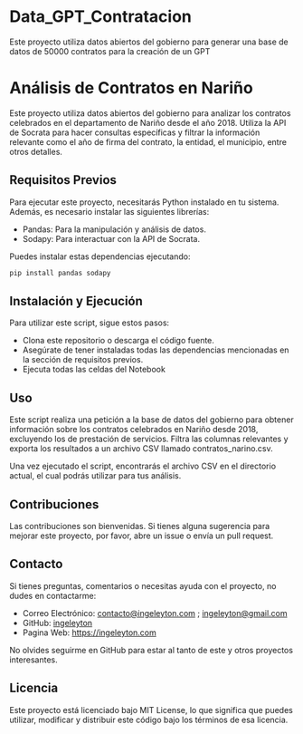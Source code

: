 # Data_GPT_Contratacion
Este proyecto utiliza datos abiertos del gobierno para generar una base de datos de 50000 contratos para la creación de un GPT
# Análisis de Contratos en Nariño

Este proyecto utiliza datos abiertos del gobierno para analizar los contratos celebrados en el departamento de Nariño desde el año 2018. Utiliza la API de Socrata para hacer consultas específicas y filtrar la información relevante como el año de firma del contrato, la entidad, el municipio, entre otros detalles.

## Requisitos Previos

Para ejecutar este proyecto, necesitarás Python instalado en tu sistema. Además, es necesario instalar las siguientes librerías:

- Pandas: Para la manipulación y análisis de datos.
- Sodapy: Para interactuar con la API de Socrata.

Puedes instalar estas dependencias ejecutando:

```bash
pip install pandas sodapy
``` 

## Instalación y Ejecución
Para utilizar este script, sigue estos pasos:

- Clona este repositorio o descarga el código fuente.
- Asegúrate de tener instaladas todas las dependencias mencionadas en la sección de requisitos previos.
- Ejecuta todas las celdas del Notebook

## Uso
Este script realiza una petición a la base de datos del gobierno para obtener información sobre los contratos celebrados en Nariño desde 2018, excluyendo los de prestación de servicios. Filtra las columnas relevantes y exporta los resultados a un archivo CSV llamado contratos_narino.csv.

Una vez ejecutado el script, encontrarás el archivo CSV en el directorio actual, el cual podrás utilizar para tus análisis.

## Contribuciones
Las contribuciones son bienvenidas. Si tienes alguna sugerencia para mejorar este proyecto, por favor, abre un issue o envía un pull request.

## Contacto
Si tienes preguntas, comentarios o necesitas ayuda con el proyecto, no dudes en contactarme:

- Correo Electrónico: contacto@ingeleyton.com ; ingeleyton@gmail.com
- GitHub: [ingeleyton](https://github.com/ingeleyton)
- Pagina Web: https://ingeleyton.com 

No olvides seguirme en GitHub para estar al tanto de este y otros proyectos interesantes.

## Licencia
Este proyecto está licenciado bajo MIT License, lo que significa que puedes utilizar, modificar y distribuir este código bajo los términos de esa licencia.
